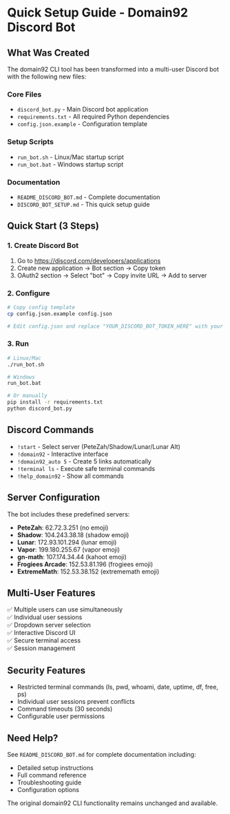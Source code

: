 # Quick Setup Guide - Domain92 Discord Bot

## What Was Created

The domain92 CLI tool has been transformed into a multi-user Discord bot with the following new files:

### Core Files
- `discord_bot.py` - Main Discord bot application
- `requirements.txt` - All required Python dependencies
- `config.json.example` - Configuration template

### Setup Scripts
- `run_bot.sh` - Linux/Mac startup script
- `run_bot.bat` - Windows startup script

### Documentation
- `README_DISCORD_BOT.md` - Complete documentation
- `DISCORD_BOT_SETUP.md` - This quick setup guide

## Quick Start (3 Steps)

### 1. Create Discord Bot
1. Go to https://discord.com/developers/applications
2. Create new application → Bot section → Copy token
3. OAuth2 section → Select "bot" → Copy invite URL → Add to server

### 2. Configure
```bash
# Copy config template
cp config.json.example config.json

# Edit config.json and replace "YOUR_DISCORD_BOT_TOKEN_HERE" with your actual token
```

### 3. Run
```bash
# Linux/Mac
./run_bot.sh

# Windows
run_bot.bat

# Or manually
pip install -r requirements.txt
python discord_bot.py
```

## Discord Commands

- `!start` - Select server (PeteZah/Shadow/Lunar/Lunar Alt)
- `!domain92` - Interactive interface
- `!domain92_auto 5` - Create 5 links automatically
- `!terminal ls` - Execute safe terminal commands
- `!help_domain92` - Show all commands

## Server Configuration

The bot includes these predefined servers:
- **PeteZah**: 62.72.3.251 (no emoji)
- **Shadow**: 104.243.38.18 (shadow emoji)
- **Lunar**: 172.93.101.294 (lunar emoji)
- **Vapor**: 199.180.255.67 (vapor emoji)
- **gn-math**: 107.174.34.44 (kahoot emoji)
- **Frogiees Arcade**: 152.53.81.196 (frogiees emoji)
- **ExtremeMath**: 152.53.38.152 (extrememath emoji)

## Multi-User Features

✅ Multiple users can use simultaneously  
✅ Individual user sessions  
✅ Dropdown server selection  
✅ Interactive Discord UI  
✅ Secure terminal access  
✅ Session management  

## Security Features

- Restricted terminal commands (ls, pwd, whoami, date, uptime, df, free, ps)
- Individual user sessions prevent conflicts
- Command timeouts (30 seconds)
- Configurable user permissions

## Need Help?

See `README_DISCORD_BOT.md` for complete documentation including:
- Detailed setup instructions
- Full command reference
- Troubleshooting guide
- Configuration options

The original domain92 CLI functionality remains unchanged and available.